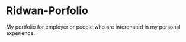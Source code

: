 # Ridwan-Porfolio
My portfolio for employer or people who are interensted in my personal experience.